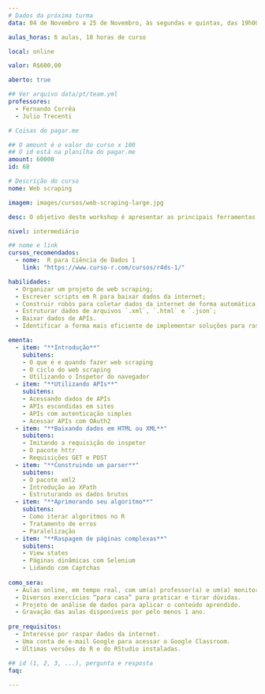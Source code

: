```yaml
---
# Dados da próxima turma
data: 04 de Novembro a 25 de Novembro, às segundas e quintas, das 19h00 às 22h00

aulas_horas: 6 aulas, 18 horas de curso

local: online

valor: R$600,00

aberto: true

## Ver arquivo data/pt/team.yml
professores:
  - Fernando Corrêa
  - Julio Trecenti

# Coisas do pagar.me

## O amount é o valor do curso x 100
## O id está na planilha do pagar.me
amount: 60000
id: 68

# Descrição do curso
nome: Web scraping

imagem: images/cursos/web-scraping-large.jpg

desc: O objetivo deste workshop é apresentar as principais ferramentas e estratégias para baixar e organizar dados da internet utilizando o R. Para isso, abordaremos as noções básicas de como um site é construído, como funcionam as requisições web e como descobrir o caminho até um conteúdo específico de uma página. Também abordaremos o uso de APIs e o que fazer quando o fluxo usual de raspagem não funciona.

nivel: intermediário

## nome e link
cursos_recomendados:
  - nome:  R para Ciência de Dados 1
    link: "https://www.curso-r.com/cursos/r4ds-1/"

habilidades:
  - Organizar um projeto de web scraping;
  - Escrever scripts em R para baixar dados da internet;
  - Construir robôs para coletar dados da internet de forma automática;
  - Estruturar dados de arquivos `.xml`, `.html` e `.json`;
  - Baixar dados de APIs.
  - Identificar a forma mais eficiente de implementar soluções para raspar sites complexos.

ementa:
  - item: "**Introdução**"
    subitens:
    - O que é e quando fazer web scraping
    - O ciclo do web scraping
    - Utilizando o Inspetor do navegador
  - item: "**Utilizando APIs**"
    subitens:
    - Acessando dados de APIs
    - APIs escondidas em sites
    - APIs com autenticação simples
    - Acessar APIs com OAuth2
  - item: "**Baixando dados em HTML ou XML**"
    subitens:
    - Imitando a requisição do inspetor
    - O pacote httr
    - Requisições GET e POST
  - item: "**Construindo um parser**"
    subitens:
    - O pacote xml2
    - Introdução ao XPath
    - Estruturando os dados brutos
  - item: "**Aprimorando seu algoritmo**"
    subitens:
    - Como iterar algoritmos no R
    - Tratamento de erros
    - Paralelização
  - item: "**Raspagem de páginas complexas**"
    subitens:
    - View states
    - Páginas dinâmicas com Selenium
    - Lidando com Captchas
  
como_sera: 
  - Aulas online, em tempo real, com um(a) professor(a) e um(a) monitor(a).
  - Diversos exercícios “para casa” para praticar e tirar dúvidas.
  - Projeto de análise de dados para aplicar o conteúdo aprendido.
  - Gravação das aulas disponíveis por pelo menos 1 ano.
  
pre_requisitos: 
  - Interesse por raspar dados da internet.
  - Uma conta de e-mail Google para acessar o Google Classroom.
  - Últimas versões do R e do RStudio instaladas.

## id (1, 2, 3, ...), pergunta e resposta
faq:
  
---
```


